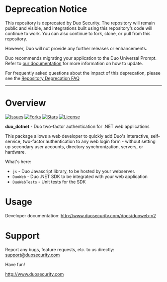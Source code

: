 # Deprecation Notice

This repository is deprecated by Duo Security.  The repository will remain public and visible, and integrations built using this repository’s code will continue to work.  You can also continue to fork, clone, or pull from this repository.

However, Duo will not provide any further releases or enhancements.

Duo recommends migrating your application to the Duo Universal Prompt. Refer to [our documentation](https://duo.com/docs/universal-prompt-update-guide) for more information on how to update.

For frequently asked questions about the impact of this deprecation, please see the [Repository Deprecation FAQ](https://duosecurity.github.io/faq.html)

----

# Overview

[![Issues](https://img.shields.io/github/issues/duosecurity/duo_dotnet)](https://github.com/duosecurity/duo_dotnet/issues)
[![Forks](https://img.shields.io/github/forks/duosecurity/duo_dotnet)](https://github.com/duosecurity/duo_dotnet/network/members)
[![Stars](https://img.shields.io/github/stars/duosecurity/duo_dotnet)](https://github.com/duosecurity/duo_dotnet/stargazers)
[![License](https://img.shields.io/badge/License-View%20License-orange)](https://github.com/duosecurity/duo_dotnet/blob/master/LICENSE)

**duo_dotnet** - Duo two-factor authentication for .NET web applications

This package allows a web developer to quickly add Duo's interactive, self-service, two-factor authentication to any web login form - without setting up secondary user accounts, directory synchronization, servers, or hardware.

What's here:

* `js` - Duo Javascript library, to be hosted by your webserver.
* `DuoWeb` - Duo .NET SDK to be integrated with your web application
* `DuoWebTests` - Unit tests for the SDK

# Usage

Developer documentation: <http://www.duosecurity.com/docs/duoweb-v2>

# Support

Report any bugs, feature requests, etc. to us directly:
support@duosecurity.com

Have fun!

<http://www.duosecurity.com>

